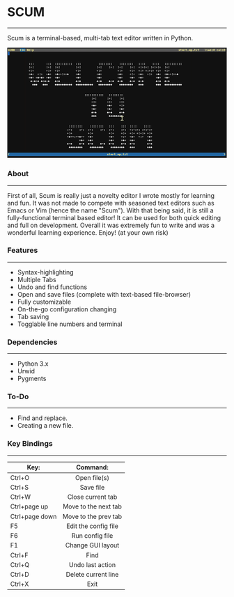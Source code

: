 # SCUM
------------
Scum is a terminal-based, multi-tab text editor written in Python.

![](https://github.com/CCareaga/scum/blob/master/docs/scum.gif?raw=true "Scum in urxvt!")

### About
------------
First of all, Scum is really just a novelty editor I wrote mostly for learning and fun. It was not made to compete with
seasoned text editors such as Emacs or Vim (hence the name "Scum"). With that being said, it is still a fully-functional
terminal based editor! It can be used for both quick editing and full on development. Overall it was extremely fun to write
and was a wonderful learning experience. Enjoy! (at your own risk)

### Features
------------
  - Syntax-highlighting
  - Multiple Tabs
  - Undo and find functions
  - Open and save files (complete with text-based file-browser)
  - Fully customizable
  - On-the-go configuration changing
  - Tab saving
  - Togglable line numbers and terminal

### Dependencies
------------
 - Python 3.x
 - Urwid
 - Pygments

### To-Do
------------
- Find and replace.
- Creating a new file.

### Key Bindings
------------
| Key:          | Command:              |
| ------------- |:---------------------:|
| Ctrl+O        | Open file(s)          |
| Ctrl+S        | Save file             |
| Ctrl+W        | Close current tab     |
| Ctrl+page up  | Move to the next tab  |
| Ctrl+page down| Move to the prev tab  |
| F5            | Edit the config file  |
| F6            | Run config file       |
| F1            | Change GUI layout     |
| Ctrl+F        | Find                  |
| Ctrl+Q        | Undo last action      |
| Ctrl+D        | Delete current line   |
| Ctrl+X        | Exit                  |


